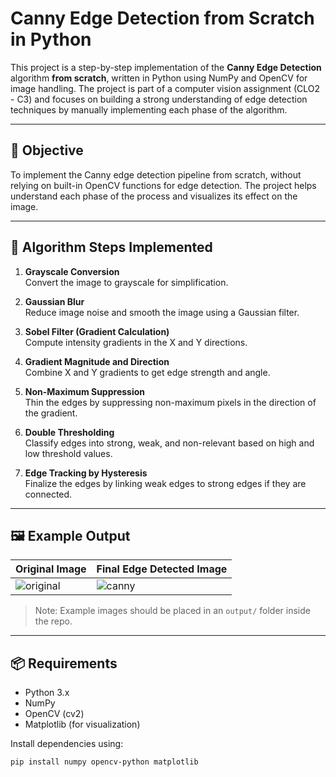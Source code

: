 # Canny Edge Detection from Scratch in Python

This project is a step-by-step implementation of the **Canny Edge Detection** algorithm **from scratch**, written in Python using NumPy and OpenCV for image handling. The project is part of a computer vision assignment (CLO2 - C3) and focuses on building a strong understanding of edge detection techniques by manually implementing each phase of the algorithm.

---

## 📌 Objective

To implement the Canny edge detection pipeline from scratch, without relying on built-in OpenCV functions for edge detection. The project helps understand each phase of the process and visualizes its effect on the image.

---

## 🧠 Algorithm Steps Implemented

1. **Grayscale Conversion**  
   Convert the image to grayscale for simplification.

2. **Gaussian Blur**  
   Reduce image noise and smooth the image using a Gaussian filter.

3. **Sobel Filter (Gradient Calculation)**  
   Compute intensity gradients in the X and Y directions.

4. **Gradient Magnitude and Direction**  
   Combine X and Y gradients to get edge strength and angle.

5. **Non-Maximum Suppression**  
   Thin the edges by suppressing non-maximum pixels in the direction of the gradient.

6. **Double Thresholding**  
   Classify edges into strong, weak, and non-relevant based on high and low threshold values.

7. **Edge Tracking by Hysteresis**  
   Finalize the edges by linking weak edges to strong edges if they are connected.

---

## 🖼️ Example Output

| Original Image | Final Edge Detected Image |
|----------------|----------------------------|
| ![original](output/original.png) | ![canny](output/canny.png) |

> Note: Example images should be placed in an `output/` folder inside the repo.

---

## 📦 Requirements

- Python 3.x
- NumPy
- OpenCV (cv2)
- Matplotlib (for visualization)

Install dependencies using:

```bash
pip install numpy opencv-python matplotlib
